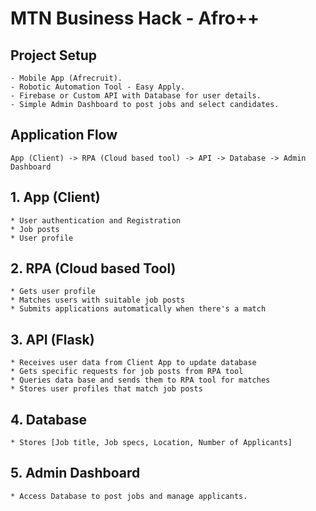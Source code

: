 # MTN Business Hack - Afro++

## Project Setup
    - Mobile App (Afrecruit).
    - Robotic Automation Tool - Easy Apply.
    - Firebase or Custom API with Database for user details.
    - Simple Admin Dashboard to post jobs and select candidates.

## Application Flow

	App (Client) -> RPA (Cloud based tool) -> API -> Database -> Admin Dashboard

## 1. App (Client)
	* User authentication and Registration
	* Job posts
	* User profile

## 2. RPA (Cloud based Tool)
	* Gets user profile
	* Matches users with suitable job posts
	* Submits applications automatically when there's a match

## 3. API (Flask)
	* Receives user data from Client App to update database
	* Gets specific requests for job posts from RPA tool
	* Queries data base and sends them to RPA tool for matches
	* Stores user profiles that match job posts

## 4. Database
	* Stores [Job title, Job specs, Location, Number of Applicants]

## 5. Admin Dashboard
	* Access Database to post jobs and manage applicants.
